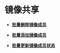 # 镜像共享<a name="ims_03_0622"></a>

-   **[批量删除镜像成员](批量删除镜像成员.md)**  

-   **[批量添加镜像成员](批量添加镜像成员.md)**  

-   **[批量更新镜像成员状态](批量更新镜像成员状态.md)**  


